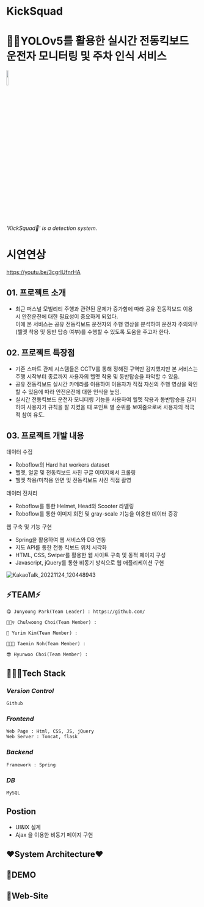 # KickSquad

# 🚴🏻‍YOLOv5를 활용한 실시간 전동킥보드 운전자 모니터링 및 주차 인식 서비스

<img src = "https://user-images.githubusercontent.com/105634994/186194963-ce5b364a-406b-4519-8ccb-fc4dabbd55fd.png" width="10%" height="10%">

*'KickSquad🚴' is a  detection system.*



# 시연연상

https://youtu.be/3cgrlUfnrHA



 ## 01. 프로젝트 소개
 - 최근 퍼스널 모빌리티 주행과 관련된 문제가 증가함에 따라 공유 전동킥보드 이용 시 안전운전에 대한 필요성이 중요하게 되었다. <br> 이에 본 서비스는 공유 전동킥보드 운전자의 주행 영상을 분석하여 운전자 주의의무(헬멧 착용 및 동반 탑승 여부)를 수행할 수 있도록 도움을 주고자 한다.


## 02. 프로젝트 특장점
- 기존 스마트 관제 시스템들은 CCTV를 통해 정해진 구역만 감지했지만 본 서비스는 주행 시작부터 종료까지 사용자의 헬멧 착용 및 동반탑승을 파악할 수 있음.
 - 공유 전동킥보드 실시간 카메라를 이용하여 이용자가 직접 자신의 주행 영상을 확인할 수 있음에 따라 안전운전에 대한 인식을 높임.
 - 실시간 전동킥보드 운전자 모니터링 기능을 사용하여 헬멧 착용과 동반탑승을 감지하여 사용자가 규칙을 잘 지켰을 때 포인트 별 순위를 보여줌으로써 사용자의 적극적 참여 유도.
 
## 03. 프로젝트 개발 내용
데이터 수집
 - Roboflow의 Hard hat workers dataset
 - 헬멧, 얼굴 및 전동킥보드 사진 구글 이미지에서 크롤링
 - 헬멧 착용/미착용 안면 및 전동킥보드 사진 직접 촬영
 
데이터 전처리
 - Roboflow를 통한 Helmet, Head와 Scooter 라벨링
 - Roboflow를 통한 이미지 회전 및 gray-scale 기능을 이용한 데이터 증강

웹 구축 및 기능 구현
 - Spring을 활용하여 웹 서비스와 DB 연동
 - 지도 API를 통한 전동 킥보드 위치 시각화
 - HTML, CSS, Swiper를 활용한 웹 사이트 구축 및 동적 페이지 구성
 - Javascript, jQuery를 통한 비동기 방식으로 웹 애플리케이션 구현
 
 ![KakaoTalk_20221124_120448943](https://user-images.githubusercontent.com/105634994/203686098-9f67a117-ff05-4715-9271-f2a67666c1d8.png)

 
 
 ## ⚡TEAM⚡
   
    😋 Junyoung Park(Team Leader) : https://github.com/
    
    🕵🏼‍♀️ Chulwoong Choi(Team Member) : 
    
    🙈 Yurim Kim(Team Member) : 
  
    👩🏻‍🚀 Taemin Noh(Team Member) : 
    
    😎 Hyunwoo Choi(Team Member) : 
    
    
    


## 🏊🏼‍♂️Tech Stack
### *Version Control*
    Github

### *Frontend*
    Web Page : Html, CSS, JS, jQuery
    Web Server : Tomcat, flask

### *Backend*
    Framework : Spring

### *DB*
    MySQL
 

## Postion

- UI&IX 설계
- Ajax 을 이용한 비동기 페이지 구현




## ❤System Architecture❤


## 🛴DEMO


## 📌Web-Site
